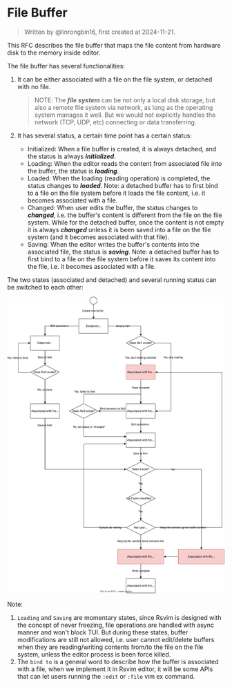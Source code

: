# File Buffer

> Written by @linrongbin16, first created at 2024-11-21.

This RFC describes the file buffer that maps the file content from hardware disk to the memory inside editor.

The file buffer has several functionalities:

1. It can be either associated with a file on the file system, or detached with no file.

   > NOTE: The _**file system**_ can be not only a local disk storage, but also a remote file system via network, as long as the operating system manages it well. But we would not explicitly handles the network (TCP, UDP, etc) connecting or data transferring.

2. It has several status, a certain time point has a certain status:

   - Initialized: When a file buffer is created, it is always detached, and the status is always _**initialized**_.
   - Loading: When the editor reads the content from associated file into the buffer, the status is _**loading**_.
   - Loaded: When the loading (reading operation) is completed, the status changes to _**loaded**_. Note: a detached buffer has to first bind to a file on the file system before it loads the file content, i.e. it becomes associated with a file.
   - Changed: When user edits the buffer, the status changes to _**changed**_, i.e. the buffer's content is different from the file on the file system. While for the detached buffer, once the content is not empty it is always _**changed**_ unless it is been saved into a file on the file system (and it becomes associated with that file).
   - Saving: When the editor writes the buffer's contents into the associated file, the status is _**saving**_. Note: a detached buffer has to first bind to a file on the file system before it saves its content into the file, i.e. it becomes associated with a file.

The two states (associated and detached) and several running status can be switched to each other:

![1](../images/4-WindowsAndBuffers-1-FileBuffer.1.drawio.svg)

Note:

1. `Loading` and `Saving` are momentary states, since Rsvim is designed with the concept of never freezing, file operations are handled with async manner and won't block TUI. But during these states, buffer modifications are still not allowed, i.e. user cannot edit/delete buffers when they are reading/writing contents from/to the file on the file system, unless the editor process is been force killed.
2. The `bind to` is a general word to describe how the buffer is associated with a file, when we implement it in Rsvim editor, it will be some APIs that can let users running the `:edit` or `:file` vim ex command.

